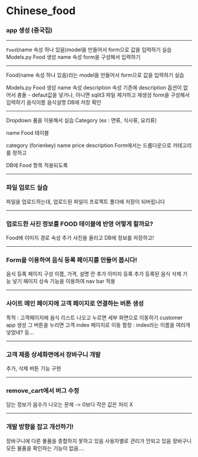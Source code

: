 # Chinese_food

### app 생성 (중국집)
---
`Food`(name 속성 하나 있음)model을 만들어서 form으로 값을 입력하기 실습
Models.py Food 생성
name 속성
form을 구성해서 입력하기

---
Food(name 속성 하나 있음)라는 model을 만들어서 form으로 값을 입력하기 실습

Models.py Food 생성
name 속성
description 속성
기존에 description 옵션이 없어서 충돌 - defaut값을 넣거나, 아니면 sqlit3 파일 제거하고 재생성
form을 구성해서 입력하기
음식이름
음식설명
DB에 저장 확인

---
Dropdown 폼을 이용해서 실습
Category (ex : 면류, 식사류, 요리류)

name
Food 테이블

category (forienkey)
name
price
description
Form에서는 드롭다운으로 카테고리를 정하고

DB에 Food 항목 적용되도록

---
### 파일 업로드 실습
파일을 업로드하는데, 업로드된 파일이 프로젝트 폴더에 저장이 되버립니다

---
### 업로드한 사진 정보를 FOOD 테이블에 반영 어떻게 할까요?
Food에 이미지 경로 속성 추가
사진을 올리고 DB에 정보를 저장하고!

---
### Form을 이용하여 음식 등록 페이지를 만들어 봅시다!
음식 등록 페이지 구성
이름, 가격, 설명 란 추가
이미지 등록 추가
등록된 음식 삭제 기능 넣기
페이지 상속 기능을 이용하여 nav bar 적용

---
### 사이트 메인 페이지에 고객 페이지로 연결하는 버튼 생성
목적 : 고객페이지에 음식 리스트 나오고 누르면 세부 화면으로 이동하기
customer app 생성
그 버튼을 누리면 고객 index 페이지로 이동
함정 : index라는 이름을 여러개 넣었네? 등...

---
### 고객 제품 상세화면에서 장바구니 개발
추가, 삭제 버튼
기능 구현

---
### remove_cart에서 버그 수정
담는 정보가 음수가 나오는 문제 -> 0보다 작은 값은 처리 X

---
### 개발 방향을 잡고 개선하기!
장바구니에 다른 물품을 종합하지 못하고 있음
사용자별로 관리가 안되고 있음
장바구니 모든 물품을 확인하는 기능이 없음....

